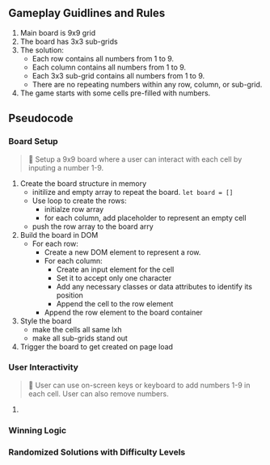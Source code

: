 ## Gameplay Guidlines and Rules
1. Main board is 9x9 grid
2. The board has 3x3 sub-grids
3. The solution:
    - Each row contains all numbers from 1 to 9.
    - Each column contains all numbers from 1 to 9.
    - Each 3x3 sub-grid contains all numbers from 1 to 9.
    - There are no repeating numbers within any row, column, or sub-grid.
4. The game starts with some cells pre-filled with numbers.

## Pseudocode 

### Board Setup
> 🥅 Setup a 9x9 board where a user can interact with each cell by inputing a number 1-9. 
1. Create the board structure in memory
    - initilize and empty array to repeat the board. `let board = []`
   - Use loop to create the rows:
        - initialze row array
        - for each column, add placeholder to represent an empty cell
    - push the row array to the board arry
2. Build the board in DOM
    - For each row:
        - Create a new DOM element to represent a row.
        - For each column:
            - Create an input element for the cell
            - Set it to accept only one character
            - Add any necessary classes or data attributes to identify its position
            - Append the cell to the row element
        - Append the row element to the board container
3. Style the board
    - make the cells all same lxh
    - make all sub-grids stand out
4. Trigger the board to get created on page load
    
### User Interactivity
> 🥅  User can use on-screen keys or keyboard to add numbers 1-9 in each cell. User can also remove numbers. 
1. 

### Winning Logic

### Randomized Solutions with Difficulty Levels